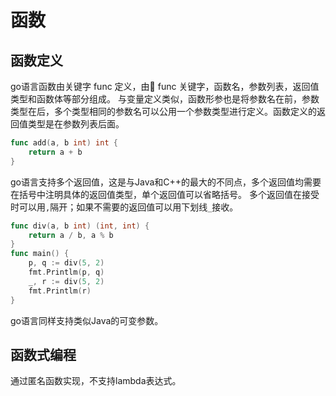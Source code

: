 # 函数

## 函数定义
go语言函数由关键字 func 定义，由 func 关键字，函数名，参数列表，返回值类型和函数体等部分组成。
与变量定义类似，函数形参也是将参数名在前，参数类型在后，多个类型相同的参数名可以公用一个参数类型进行定义。函数定义的返回值类型是在参数列表后面。
```go
func add(a, b int) int {
    return a + b
}
```
go语言支持多个返回值，这是与Java和C++的最大的不同点，多个返回值均需要在括号中注明具体的返回值类型，单个返回值可以省略括号。
多个返回值在接受时可以用`,`隔开；如果不需要的返回值可以用下划线`_`接收。

```go
func div(a, b int) (int, int) {
    return a / b, a % b
}
func main() {
    p, q := div(5, 2)
    fmt.Printlm(p, q)
    _, r := div(5, 2)
    fmt.Printlm(r)
}
```
go语言同样支持类似Java的可变参数。
## 函数式编程
通过匿名函数实现，不支持lambda表达式。